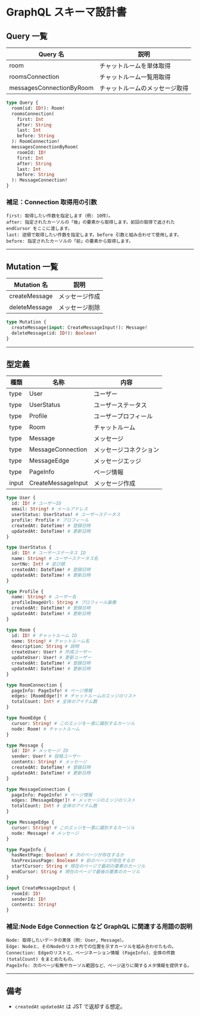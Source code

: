 # GraphQL スキーマ設計書

## Query 一覧

| Query 名                 | 説明                           |
| ------------------------ | ------------------------------ |
| room                     | チャットルームを単体取得       |
| roomsConnection          | チャットルーム一覧用取得       |
| messagesConnectionByRoom | チャットルームのメッセージ取得 |

```graphql
type Query {
  room(id: ID!): Room!
  roomsConnection(
    first: Int
    after: String
    last: Int
    before: String
  ): RoomConnection!
  messagesConnectionByRoom(
    roomId: ID!
    first: Int
    after: String
    last: Int
    before: String
  ): MessageConnection!
}
```

### 補足：Connection 取得用の引数

```
first: 取得したい件数を指定します（例: 10件）。
after: 指定されたカーソルの「後」の要素から取得します。前回の取得で返された endCursor をここに渡します。
last: 逆順で取得したい件数を指定します。before 引数と組み合わせて使用します。
before: 指定されたカーソルの「前」の要素から取得します。
```

---

## Mutation 一覧

| Mutation 名   | 説明           |
| ------------- | -------------- |
| createMessage | メッセージ作成 |
| deleteMessage | メッセージ削除 |

```graphql
type Mutation {
  createMessage(input: CreateMessageInput!): Message!
  deleteMessage(id: ID!): Boolean!
}
```

---

## 型定義

| 種類  | 名称               | 内容                   |
| ----- | ------------------ | ---------------------- |
| type  | User               | ユーザー               |
| type  | UserStatus         | ユーザーステータス     |
| type  | Profile            | ユーザープロフィール   |
| type  | Room               | チャットルーム         |
| type  | Message            | メッセージ             |
| type  | MessageConnection  | メッセージコネクション |
| type  | MessageEdge        | メッセージエッジ       |
| type  | PageInfo           | ページ情報             |
| input | CreateMessageInput | メッセージ作成         |

```graphql
type User {
  id: ID! # ユーザーID
  email: String! # メールアドレス
  userStatus: UserStatus! # ユーザーステータス
  profile: Profile # プロフィール
  createdAt: DateTime! # 登録日時
  updatedAt: DateTime! # 更新日時
}
```

```graphql
type UserStatus {
  id: ID! # ユーザーステータス ID
  name: String! # ユーザーステータス名
  sortNo: Int! # 並び順
  createdAt: DateTime! # 登録日時
  updatedAt: DateTime! # 更新日時
}
```

```graphql
type Profile {
  name: String! # ユーザー名
  profileImageUrl: String # プロフィール画像
  createdAt: DateTime! # 登録日時
  updatedAt: DateTime! # 更新日時
}
```

```graphql
type Room {
  id: ID! # チャットルーム ID
  name: String! # チャットルーム名
  description: String # 説明
  createUser: User! # 作成ユーザー
  updateUser: User! # 更新ユーザー
  createdAt: DateTime! # 登録日時
  updatedAt: DateTime! # 更新日時
}
```

```graphql
type RoomConnection {
  pageInfo: PageInfo! # ページ情報
  edges: [RoomEdge!]! # チャットルームのエッジのリスト
  totalCount: Int! # 全体のアイテム数
}
```

```graphql
type RoomEdge {
  cursor: String! # このエッジを一意に識別するカーソル
  node: Room! # チャットルーム
}
```

```graphql
type Message {
  id: ID! # メッセージ ID
  sender: User! # 投稿ユーザー
  contents: String! # メッセージ
  createdAt: DateTime! # 登録日時
  updatedAt: DateTime! # 更新日時
}
```

```graphql
type MessageConnection {
  pageInfo: PageInfo! # ページ情報
  edges: [MessageEdge!]! # メッセージのエッジのリスト
  totalCount: Int! # 全体のアイテム数
}
```

```graphql
type MessageEdge {
  cursor: String! # このエッジを一意に識別するカーソル
  node: Message! # メッセージ
}
```

```graphql
type PageInfo {
  hasNextPage: Boolean! # 次のページが存在するか
  hasPreviousPage: Boolean! # 前のページが存在するか
  startCursor: String # 現在のページで最初の要素のカーソル
  endCursor: String # 現在のページで最後の要素のカーソル
}
```

```graphql
input CreateMessageInput {
  roomId: ID!
  senderId: ID!
  contents: String!
}
```

### 補足:Node Edge Connection など GraphQL に関連する用語の説明

```
Node: 取得したいデータの実体（例: User, Message）。
Edge: Nodeと、そのNodeのリスト内での位置を示すカーソルを組み合わせたもの。
Connection: Edgeのリストと、ページネーション情報 (PageInfo)、全体の件数 (totalCount) をまとめたもの。
PageInfo: 次のページ有無やカーソル範囲など、ページ送りに関するメタ情報を提供する。
```

---

## 備考

- `createdAt` `updatedAt` は JST で返却する想定。
